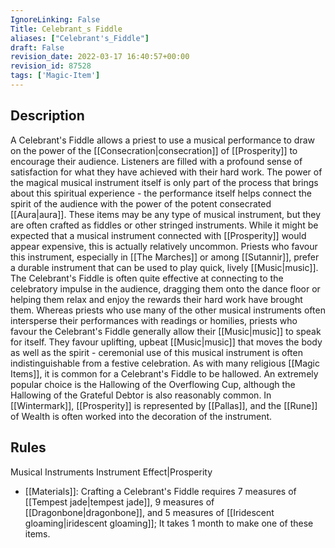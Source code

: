 ```yaml
---
IgnoreLinking: False
Title: Celebrant_s Fiddle
aliases: ["Celebrant's_Fiddle"]
draft: False
revision_date: 2022-03-17 16:40:57+00:00
revision_id: 87528
tags: ['Magic-Item']
---
```


## Description
A Celebrant's Fiddle allows a priest to use a musical performance to draw on the power of the [[Consecration|consecration]] of [[Prosperity]] to encourage their audience. Listeners are filled with a profound sense of satisfaction for what they have achieved with their hard work. The power of the magical musical instrument itself is only part of the process that brings about this spiritual experience - the performance itself helps connect the spirit of the audience with the power of the potent consecrated [[Aura|aura]]. 
These items may be any type of musical instrument, but they are often crafted as fiddles or other stringed instruments. While it might be expected that a musical instrument connected with [[Prosperity]] would appear expensive, this is actually relatively uncommon. Priests who favour this instrument, especially in [[The Marches]] or among [[Sutannir]], prefer a durable instrument that can be used to play quick, lively [[Music|music]]. The Celebrant's Fiddle is often quite effective at connecting to the celebratory impulse in the audience, dragging them onto the dance floor or helping them relax and enjoy the rewards their hard work have brought them.
Whereas priests who use many of the other musical instruments often intersperse their performances with readings or homilies, priests who favour the Celebrant's Fiddle generally allow their [[Music|music]] to speak for itself. They favour uplifting, upbeat [[Music|music]] that moves the body as well as the spirit - ceremonial use of this musical instrument is often indistinguishable from a festive celebration.
As with many religious [[Magic Items]], it is common for a Celebrant's Fiddle to be hallowed. An extremely popular choice is the Hallowing of the Overflowing Cup, although the Hallowing of the Grateful Debtor is also reasonably common.
In [[Wintermark]], [[Prosperity]] is represented by [[Pallas]], and the [[Rune]] of Wealth is often worked into the decoration of the instrument.
## Rules
Musical Instruments
Instrument Effect|Prosperity
* [[Materials]]: Crafting a Celebrant's Fiddle requires 7 measures of [[Tempest jade|tempest jade]], 9 measures of [[Dragonbone|dragonbone]], and 5 measures of [[Iridescent gloaming|iridescent gloaming]]; It takes 1 month to make one of these items.